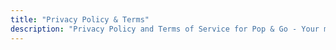 ```yaml
---
title: "Privacy Policy & Terms"
description: "Privacy Policy and Terms of Service for Pop & Go - Your movie companion app"
---
```



